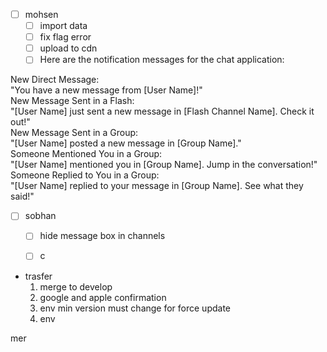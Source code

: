 - [ ] mohsen
	- [ ] import data
	- [ ] fix flag error
	- [ ] upload to cdn
	- [ ] Here are the notification messages for the chat application:  
  
New Direct Message:  
"You have a new message from [User Name]!"  
New Message Sent in a Flash:  
"[User Name] just sent a new message in [Flash Channel Name]. Check it out!"  
New Message Sent in a Group:  
"[User Name] posted a new message in [Group Name]."  
Someone Mentioned You in a Group:  
"[User Name] mentioned you in [Group Name]. Jump in the conversation!"  
Someone Replied to You in a Group:  
"[User Name] replied to your message in [Group Name]. See what they said!"
- [ ] sobhan
	- [ ] hide message box in channels
	- [ ] c






- trasfer
	1. merge to develop 
	2. google and apple confirmation
	3. env min version must change for force update
	4. env 


mer